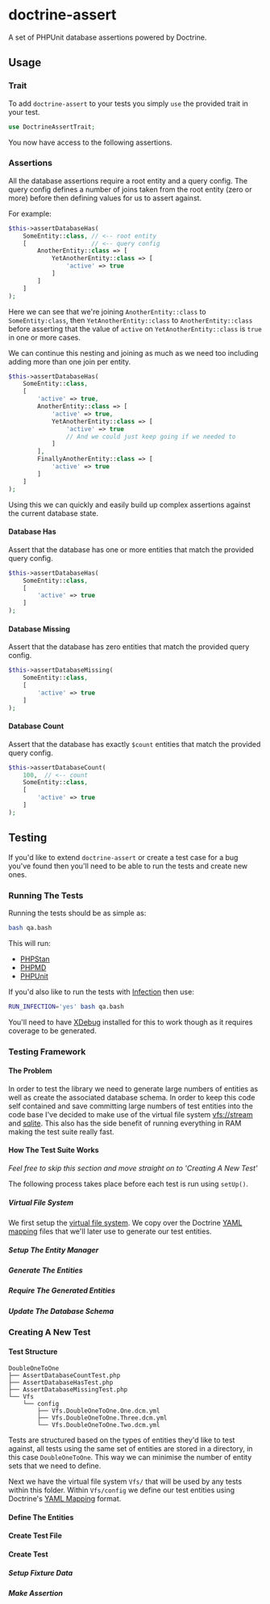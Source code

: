 # doctrine-assert

A set of PHPUnit database assertions powered by Doctrine.

## Usage

### Trait

To add `doctrine-assert` to your tests you simply `use` the provided trait in your test.

```php
use DoctrineAssertTrait;
```

You now have access to the following assertions.

### Assertions

All the database assertions require a root entity and a query config. The query config defines
a number of joins taken from the root entity (zero or more) before then defining values for 
us to assert against.

For example:

```php
$this->assertDatabaseHas(
    SomeEntity::class, // <-- root entity
    [                  // <-- query config
        AnotherEntity::class => [
            YetAnotherEntity::class => [
                'active' => true
            ]
        ]
    ]
);
```

Here we can see that we're joining `AnotherEntity::class` to `SomeEntity:class`, then
`YetAnotherEntity::class` to `AnotherEntity::class` before asserting
that the value of `active` on `YetAnotherEntity::class` is `true` in one or more cases.

We can continue this nesting and joining as much as we need too including adding more than
one join per entity.

```php
$this->assertDatabaseHas(
    SomeEntity::class,
    [
        'active' => true,
        AnotherEntity::class => [
            'active' => true,
            YetAnotherEntity::class => [
                'active' => true
                // And we could just keep going if we needed to
            ]
        ],
        FinallyAnotherEntity::class => [
            'active' => true
        ]
    ]
);
```

Using this we can quickly and easily build up complex assertions against the current
database state.

#### Database Has

Assert that the database has one or more entities that match the provided query config.

```php
$this->assertDatabaseHas(
    SomeEntity::class,
    [
        'active' => true
    ]
);
```

#### Database Missing

Assert that the database has zero entities that match the provided query config.

```php
$this->assertDatabaseMissing(
    SomeEntity::class,
    [
        'active' => true
    ]
);
```

#### Database Count

Assert that the database has exactly `$count` entities that match the provided query config.

```php
$this->assertDatabaseCount(
    100,  // <-- count
    SomeEntity::class,
    [
        'active' => true
    ]
);
```

## Testing

If you'd like to extend `doctrine-assert` or create a test case for a bug you've found
then you'll need to be able to run the tests and create new ones.

### Running The Tests

Running the tests should be as simple as:

```bash
bash qa.bash
```

This will run:
* [PHPStan](https://github.com/phpstan/phpstan)
* [PHPMD](https://phpmd.org/)
* [PHPUnit](https://phpunit.de/)

If you'd also like to run the tests with [Infection](https://infection.github.io/)
then use:

```bash
RUN_INFECTION='yes' bash qa.bash
```

You'll need to have [XDebug](https://xdebug.org/) installed for this to work though
as it requires coverage to be generated.

### Testing Framework

#### The Problem

In order to test the library we need to generate large numbers of entities as well
as create the associated database schema. In order to keep this code self contained
and save committing large numbers of test entities into the code base I've decided
to make use of the virtual file system 
[vfs://stream](http://vfs.bovigo.org/) and [sqlite](https://sqlite.org/index.html). This
also has the side benefit of running everything in RAM making the test suite
really fast.

#### How The Test Suite Works

_Feel free to skip this section and move straight on to 'Creating A New Test'_

The following process takes place before each test is run using `setUp()`.

##### Virtual File System

We first setup the [virtual file system](http://vfs.bovigo.org/). We copy over the Doctrine
[YAML mapping](https://www.doctrine-project.org/projects/doctrine-orm/en/2.6/reference/yaml-mapping.html)
files that we'll later use to generate our test entities.

##### Setup The Entity Manager

##### Generate The Entities

##### Require The Generated Entities

##### Update The Database Schema

### Creating A New Test

#### Test Structure

```text
DoubleOneToOne
├── AssertDatabaseCountTest.php
├── AssertDatabaseHasTest.php
├── AssertDatabaseMissingTest.php
└── Vfs
    └── config
        ├── Vfs.DoubleOneToOne.One.dcm.yml
        ├── Vfs.DoubleOneToOne.Three.dcm.yml
        └── Vfs.DoubleOneToOne.Two.dcm.yml
```

Tests are structured based on the types of entities they'd like to test against, all tests using
the same set of entities are stored in a directory, in this case `DoubleOneToOne`. This way we
can minimise the number of entity sets that we need to define.

Next we have the virtual file system `Vfs/` that will be used by any tests within this folder. Within
`Vfs/config` we define our test entities using Doctrine's
[YAML Mapping](https://www.doctrine-project.org/projects/doctrine-orm/en/2.6/reference/yaml-mapping.html) format. 

#### Define The Entities

#### Create Test File

#### Create Test

##### Setup Fixture Data

##### Make Assertion
